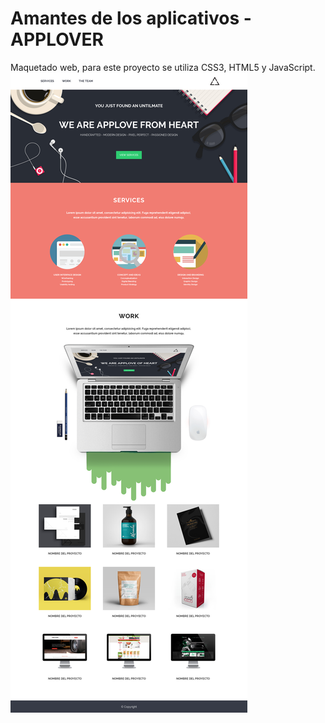 # Amantes de los aplicativos - APPLOVER

Maquetado web, para este proyecto se utiliza CSS3, HTML5 y JavaScript.
![Image of proyect](https://github.com/CindyMendoza/AppLover/blob/master/assets/img/screen.png)
